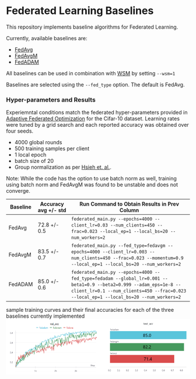 # Federated Learning Baselines

This repository implements baseline algorithms for Federated Learning. 

Currently, available baselines are:
* [FedAvg](https://arxiv.org/pdf/1602.05629.pdf) 
* [FedAvgM](https://arxiv.org/pdf/1909.06335.pdf)
* [FedADAM](https://arxiv.org/pdf/2003.00295.pdf)

All baselines can be used in combination with [WSM](https://proceedings.mlr.press/v232/legate23a/legate23a.pdf) by setting `--wsm=1`

Baselines are selected using the `--fed_type` option. The default is FedAvg.

### Hyper-parameters and Results

Experiemntal conditions match the federated hyper-parameters provided in [Adaptive Federated Optimization](https://arxiv.org/pdf/2003.00295.pdf) for the 
Cifar-10 dataset. Learning rates were tuned by a grid search and each reported accuracy was obtained over four seeds.
* 4000 global rounds
* 500 training samples per client
* 1 local epoch
* batch size of 20
* Group normalization as per [Hsieh et. al.](http://proceedings.mlr.press/v119/hsieh20a.html).

Note: While the code has the option to use batch norm as well, training using batch norm and FedAvgM was found to be unstable and does not converge.

|Baseline  | Accuracy avg +/- std | Run Command to Obtain Results in Prev Column                                                                                                                                                               |
|----------|----------------------|------------------------------------------------------------------------------------------------------------------------------------------------------------------------------------------------------------|
| FedAvg   | 72.8 +/- 0.5         | `federated_main.py --epochs=4000 --client_lr=0.03 --num_clients=450 --frac=0.023 --local_ep=1 --local_bs=20 --num_workers=2`                                                                               |
| FedAvgM  | 83.5 +/- 0.7         | `federated_main.py --fed_type=fedavgm --epochs=4000 --client_lr=0.003 --num_clients=450 --frac=0.023 --momentum=0.9 --local_ep=1 --local_bs=20 --num_workers=2`                                            |
| FedADAM  | 85.0 +/- 0.6         | `federated_main.py --epochs=4000 --fed_type=fedadam --global_lr=0.001 --beta1=0.9 --beta2=0.999 --adam_eps=1e-8 --client_lr=0.1 --num_clients=450 --frac=0.023 --local_ep=1 --local_bs=20 --num_workers=2` | 

sample training curves and their final accuracies for each of the three baselines currently implemented
![alt text](https://github.com/GwenLegate/FederatedLearningBaselines/blob/master/figs/curves.png?raw=true)

